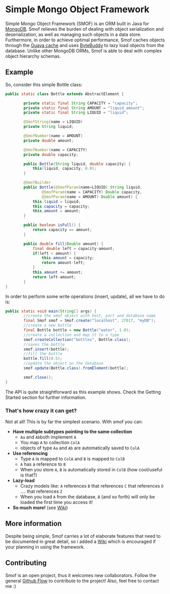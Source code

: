 # Simple Mongo Object Framework

Simple Mongo Object Framework (SMOF) is an ORM built in Java for [MongoDB](https://www.mongodb.com/). Smof relieves the burden of dealing with object serialization and deserialization, as well as managing such objects in a data store. Furthermore, in order to achieve optimal performance, Smof caches objects through the [Guava cache](https://github.com/google/guava/wiki/CachesExplained) and uses [ByteBuddy](http://bytebuddy.net) to lazy load objects from the database. Unlike other MongoDB ORMs, Smof is able to deal with complex object hierarchy schemas.

## Example

So, consider this simple Bottle class:
```java
public static class Bottle extends AbstractElement {

		private static final String CAPACITY = "capacity";
		private static final String AMOUNT = "liquid_amount";
		private static final String LIQUID = "liquid";

		@SmofString(name = LIQUID)
		private String liquid;

		@SmofNumber(name = AMOUNT)
		private double amount;

		@SmofNumber(name = CAPACITY)
		private double capacity;

		public Bottle(String liquid, double capacity) {
			this(liquid, capacity, 0.0);
		}

		@SmofBuilder
		public Bottle(@SmofParam(name=LIQUID) String liquid,
				@SmofParam(name = CAPACITY) Double capacity,
				@SmofParam(name = AMOUNT) Double amount) {
			this.liquid = liquid;
			this.capacity = capacity;
			this.amount = amount;
		}

		public boolean isFull() {
			return capacity == amount;
		}

		public double fill(Double amount) {
			final double left = capacity-amount;
			if(left < amount) {
				this.amount = capacity;
				return amount-left;
			}
			this.amount += amount;
			return left-amount;
		}
}
```

In order to perform some write operations (insert, update), all we have to do is:
```java
public static void main(String[] args) {
		//create the smof object with host, port and database name
		final Smof smof = Smof.create("localhost", 27017, "myDB");
		//create a new bottle
		final Bottle bottle = new Bottle("water", 1.0);
		//create a collection and map it to a type
		smof.createCollection("bottles", Bottle.class);
		//saves the bottle
		smof.insert(bottle);
		//fill the bottle
		bottle.fill(0.5);
		//update the object on the database
		smof.update(Bottle.class).fromElement(bottle);

		smof.close();
}
```

The API is quite straightforward as this example shows. Check the Getting Started section for further information.

### That's how crazy it can get?

Not at all! This is by far the simplest scenario. With smof you can:
* **Have multiple subtypes pointing to the same collection** 
	* `Aa` and `Ab`both implement `A`
	* You map `A` to collection `ColA`
	* objects of type `Aa` and `Ab` are automatically saved to `ColA`
* **Use referencing**
	* Type `A` is mapped to `ColA` and `B` is mapped to `ColB`
	* `A` has a reference to `B`
	* When you store `A`, `B` is automatically stored in `ColB` (how cool/useful is that?)
* **Lazy-load**
	* Crazy models like: `A` references `B` that references `C` that references `D` .... that references `Z`
	* When you load `A` from the database, `B` (and so forth) will only be loaded the first time you access it!
* **So much more!** (see [Wiki](https://github.com/JPDSousa/mongo-obj-framework/wiki))

## More information

Despite being simple, Smof carries a lot of elaborate features that need to be documented in great detail, so i added a [Wiki](https://github.com/JPDSousa/mongo-obj-framework/wiki) which is encouraged if your planning in using the framework.

## Contributing

Smof is an open project, thus it welcomes new collaborators. Follow the general [Github Flow](https://guides.github.com/introduction/flow/index.html) to contribute to the project! Also, feel free to contact me :)
